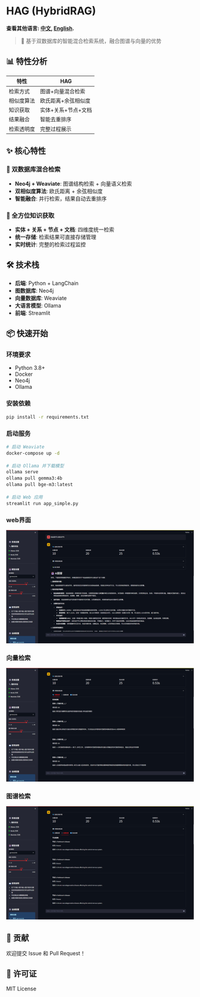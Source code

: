 # HAG (HybridRAG)
**查看其他语言: [中文](README.md), [English](README_EN.md).**
> 🚀 基于双数据库的智能混合检索系统，融合图谱与向量的优势

## 📊 特性分析

| 特性 | HAG |
|------|-----|
| 检索方式 | 图谱+向量混合检索 |
| 相似度算法 | 欧氏距离+余弦相似度 |
| 知识获取 | 实体+关系+节点+文档 |
| 结果融合 | 智能去重排序 |
| 检索透明度 | 完整过程展示 |


## ✨ 核心特性

### 🔄 双数据库混合检索
- **Neo4j + Weaviate**: 图谱结构检索 + 向量语义检索
- **双相似度算法**: 欧氏距离 + 余弦相似度
- **智能融合**: 并行检索，结果自动去重排序

### 🎯 全方位知识获取
- **实体 + 关系 + 节点 + 文档**: 四维度统一检索
- **统一存储**: 检索结果可直接存储管理
- **实时统计**: 完整的检索过程监控


## 🛠️ 技术栈

- **后端**: Python + LangChain
- **图数据库**: Neo4j
- **向量数据库**: Weaviate
- **大语言模型**: Ollama
- **前端**: Streamlit

## 📦 快速开始

### 环境要求
- Python 3.8+
- Docker
- Neo4j
- Ollama

### 安装依赖
```bash
pip install -r requirements.txt
```

### 启动服务
```bash
# 启动 Weaviate
docker-compose up -d

# 启动 Ollama 并下载模型
ollama serve
ollama pull gemma3:4b
ollama pull bge-m3:latest

# 启动 Web 应用
streamlit run app_simple.py
```
### web界面
<!-- 在这里添加使用界面截图 -->
![Web Interface](./images/finalanwser.png)
### 向量检索
![vector Interface](./images/vector.png)
### 图谱检索
![graph Interface](./images/graph.png)

## 🤝 贡献

欢迎提交 Issue 和 Pull Request！

## 📄 许可证

MIT License